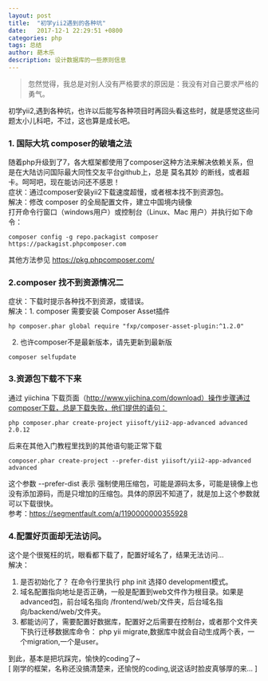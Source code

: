 ```yaml
---
layout: post
title:  "初学yii2遇到的各种坑"
date:   2017-12-1 22:29:51 +0800
categories: php
tags: 总结
author: 葩木乐
description: 设计数据库的一些原则信息
---  
```


> 忽然觉得，我总是对别人没有严格要求的原因是：我没有对自己要求严格的勇气。

初学yii2,遇到各种坑，也许以后能写各种项目时再回头看这些时，就是感觉这些问题太小儿科吧，不过，这也算是成长吧。  

### 1. 国际大坑 composer的破墙之法  
随着php升级到了7，各大框架都使用了composer这种方法来解决依赖关系，但是在大陆访问国际最大同性交友平台github上，总是 莫名其妙 的断线，或者超卡。呵呵吧，现在能访问还不感恩！  
症状：通过composer安装yii2下载速度超慢，或者根本找不到资源包。  
解决：修改 composer 的全局配置文件，建立中国境内镜像  
打开命令行窗口（windows用户）或控制台（Linux、Mac 用户）并执行如下命令：
~~~ 
composer config -g repo.packagist composer https://packagist.phpcomposer.com  
~~~  
其他方法参见 https://pkg.phpcomposer.com/  

### 2.composer 找不到资源情况二  
症状：下载时提示各种找不到资源，或错误。  
解决：1. composer 需要安装 Composer Asset插件  
~~~
hp composer.phar global require "fxp/composer-asset-plugin:^1.2.0"
~~~  
2. 也许composer不是最新版本，请先更新到最新版  
~~~
composer selfupdate
~~~

### 3.资源包下载不下来  
通过 yiichina 下载页面（http://www.yiichina.com/download）操作步骤通过composer下载，总是下载失败，他们提供的语句：  
~~~
php composer.phar create-project yiisoft/yii2-app-advanced advanced 2.0.12  
~~~  

后来在其他入门教程里找到的其他语句能正常下载  
~~~
composer.phar create-project --prefer-dist yiisoft/yii2-app-advanced advanced
~~~  

这个参数 --prefer-dist 表示 强制使用压缩包，可能是源码太多，可能是镜像上也没有添加源码，而是只增加的压缩包。具体的原因不知道了，就是加上这个参数就可以下载很快。  
参考：https://segmentfault.com/a/1190000000355928  

### 4.配置好页面却无法访问。  
这个是个很冤枉的坑，眼看都下载了，配置好域名了，结果无法访问...  
解决：  
1. 是否初始化了？ 在命令行里执行 php init 选择0 development模式。  
2. 域名配置指向地址是否正确，一般是配置到web文件作为根目录。如果是advanced包，前台域名指向 /frontend/web/文件夹，后台域名指向/backend/web/文件夹。  
3. 都能访问了，需要配置好数据库，配置好之后需要在控制台，或者那个文件夹下执行迁移数据库命令： php yii migrate,数据库中就会自动生成两个表，一个migration,一个是user。  

到此，基本是把坑踩完，愉快的coding了~  
[ 刚学的框架，名称还没搞清楚来，还愉悦的coding,说这话时脸皮真够厚的来... ]  



